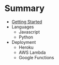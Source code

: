 # Summary

* [Getting Started](README.md)
* Languages
   * Javascript
   * Python
* Deployment
   * Heroku
   * AWS Lambda
   * Google Functions

